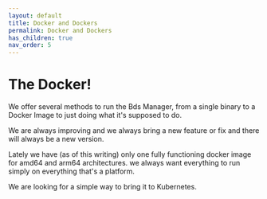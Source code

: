 ```yaml
---
layout: default
title: Docker and Dockers
permalink: Docker and Dockers
has_children: true
nav_order: 5
---
```


# The Docker!

We offer several methods to run the Bds Manager, from a single binary to a Docker Image to just doing what it's supposed to do.

We are always improving and we always bring a new feature or fix and there will always be a new version.

Lately we have (as of this writing) only one fully functioning docker image for amd64 and arm64 architectures. we always want everything to run simply on everything that's a platform.

We are looking for a simple way to bring it to Kubernetes.
